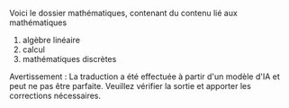 Voici le dossier mathématiques, contenant du contenu lié aux mathématiques
1. algèbre linéaire
2. calcul
3. mathématiques discrètes


Avertissement : La traduction a été effectuée à partir d'un modèle d'IA et peut ne pas être parfaite. Veuillez vérifier la sortie et apporter les corrections nécessaires.